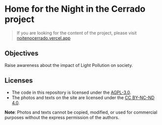 # Home for the Night in the Cerrado project

> If you are looking for the content of the project, please visit [noitenocerrado.vercel.app](noitenocerrado.vercel.app)

## Objectives

Raise awareness about the impact of Light Pollution on society.

## Licenses

- The code in this repository is licensed under the [AGPL-3.0](https://www.gnu.org/licenses/agpl-3.0.html).
- The photos and texts on the site are licensed under the [CC BY-NC-ND 4.0](https://creativecommons.org/licenses/by-nc-nd/4.0/).

**Note**: Photos and texts cannot be copied, modified, or used for commercial purposes without the express permission of the authors.

